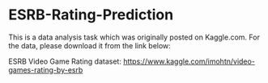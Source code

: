 # ESRB-Rating-Prediction

This is a data analysis task which was originally posted on Kaggle.com. For the data, please download it from the link below:

ESRB Video Game Rating dataset: https://www.kaggle.com/imohtn/video-games-rating-by-esrb
